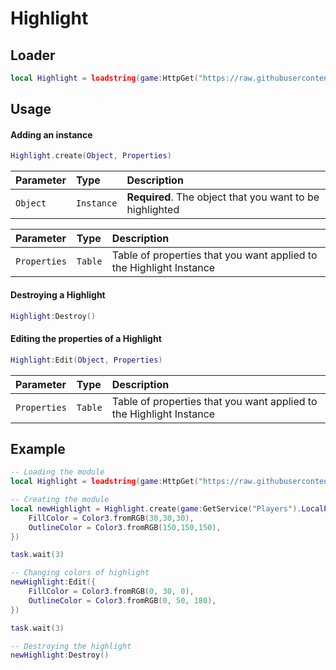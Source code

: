 
# Highlight


## Loader
```lua
local Highlight = loadstring(game:HttpGet("https://raw.githubusercontent.com/ovicular/Highlight/main/Main.lua"))()
```

## Usage

#### Adding an instance

```lua
Highlight.create(Object, Properties)
```

| Parameter | Type     | Description                |
| :-------- | :------- | :------------------------- |
| `Object` | `Instance` | **Required**. The object that you want to be highlighted |

| Parameter | Type     | Description                |
| :-------- | :------- | :------------------------- |
| `Properties` | `Table` | Table of properties that you want applied to the Highlight Instance |


#### Destroying a Highlight
```lua
Highlight:Destroy()
```

#### Editing the properties of a Highlight

```lua
Highlight:Edit(Object, Properties)
```

| Parameter | Type     | Description                |
| :-------- | :------- | :------------------------- |
| `Properties` | `Table` | Table of properties that you want applied to the Highlight Instance |

## Example

```lua
-- Loading the module
local Highlight = loadstring(game:HttpGet("https://raw.githubusercontent.com/ovicular/Highlight/main/Main.lua"))()

-- Creating the module
local newHighlight = Highlight.create(game:GetService("Players").LocalPlayer.Character, {
	FillColor = Color3.fromRGB(30,30,30),
	OutlineColor = Color3.fromRGB(150,150,150),
})

task.wait(3)

-- Changing colors of highlight
newHighlight:Edit({
    FillColor = Color3.fromRGB(0, 30, 0),
	OutlineColor = Color3.fromRGB(0, 50, 180),
})

task.wait(3)

-- Destroying the highlight
newHighlight:Destroy()
```
